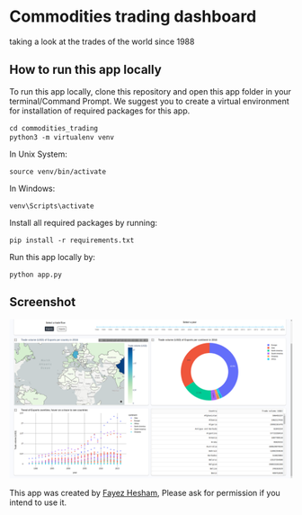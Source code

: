 # Commodities trading dashboard
taking a look at the trades of the world since 1988


## How to run this app locally

To run this app locally, clone this repository and open this app folder in your terminal/Command Prompt. We suggest you to create a virtual environment for installation of required packages for this app.

```
cd commodities_trading
python3 -m virtualenv venv

```
In Unix System:
```
source venv/bin/activate

```

In Windows: 

```
venv\Scripts\activate
```

Install all required packages by running:
```
pip install -r requirements.txt
```

Run this app locally by:
```
python app.py
```


## Screenshot

![Screencast](screenshot.png)


This app was created by [Fayez Hesham](https://github.com/fayezhesham), Please ask for permission if you intend to use it.